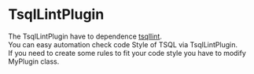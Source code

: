 # TsqlLintPlugin
The TsqlLintPlugin have to dependence [tsqllint](https://github.com/tsqllint/tsqllint).  
You can easy automation check code Style of TSQL via TsqlLintPlugin.  
If you need to create some rules to fit your code style you have to modify MyPlugin class.
